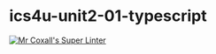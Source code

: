 # ics4u-unit2-01-typescript

[![Mr Coxall's Super Linter](https://github.com/noah-mccaskill/ics4u-unit2-01-typescript/workflows/Mr%20Coxall's%20Super%20Linter/badge.svg)](https://github.com/noah-mccaskill/ics4u-unit2-01-typescript/actions/)
